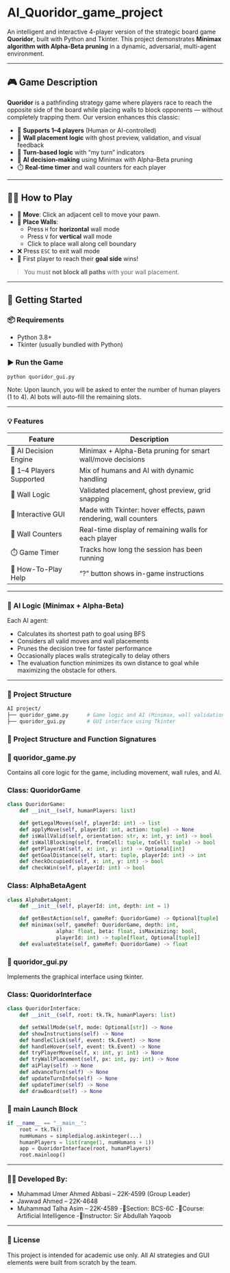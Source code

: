 # AI_Quoridor_game_project

An intelligent and interactive 4-player version of the strategic board game **Quoridor**, built with Python and Tkinter. This project demonstrates **Minimax algorithm with Alpha-Beta pruning** in a dynamic, adversarial, multi-agent environment.

---

## 🎮 Game Description

**Quoridor** is a pathfinding strategy game where players race to reach the opposite side of the board while placing walls to block opponents — without completely trapping them. Our version enhances this classic:

- 🧩 **Supports 1–4 players** (Human or AI-controlled)
- 🧱 **Wall placement logic** with ghost preview, validation, and visual feedback
- 🔁 **Turn-based logic** with “my turn” indicators
- 🧠 **AI decision-making** using Minimax with Alpha-Beta pruning
- ⏱️ **Real-time timer** and wall counters for each player

---

## 🧑‍💻 How to Play

- 🔵 **Move**: Click an adjacent cell to move your pawn.
- 🧱 **Place Walls**:
  - Press `H` for **horizontal** wall mode
  - Press `V` for **vertical** wall mode
  - Click to place wall along cell boundary
- ❌ Press `ESC` to exit wall mode
- 🏁 First player to reach their **goal side** wins!

> You must **not block all paths** with your wall placement.

---

## 🚀 Getting Started

### 📦 Requirements

- Python 3.8+
- Tkinter (usually bundled with Python)

### ▶️ Run the Game

```bash
python quoridor_gui.py
```
Note: Upon launch, you will be asked to enter the number of human players (1 to 4). AI bots will auto-fill the remaining slots.

---

### 💡 Features
| Feature                  | Description                                                     |
| ------------------------ | --------------------------------------------------------------- |
| 🧠 AI Decision Engine    | Minimax + Alpha-Beta pruning for smart wall/move decisions      |
| 👥 1–4 Players Supported | Mix of humans and AI with dynamic handling                      |
| 🧱 Wall Logic            | Validated placement, ghost preview, grid snapping               |
| 🎨 Interactive GUI       | Made with Tkinter: hover effects, pawn rendering, wall counters |
| 🔢 Wall Counters         | Real-time display of remaining walls for each player            |
| ⏱️ Game Timer            | Tracks how long the session has been running                    |
| 📜 How-To-Play Help      | “?” button shows in-game instructions                           |

---

### 🧠 AI Logic (Minimax + Alpha-Beta)
Each AI agent:
- Calculates its shortest path to goal using BFS
- Considers all valid moves and wall placements
- Prunes the decision tree for faster performance
- Occasionally places walls strategically to delay others
- The evaluation function minimizes its own distance to goal while maximizing the obstacle for others.

---

### 📁 Project Structure
```graphql
AI project/
├── quoridor_game.py      # Game logic and AI (Minimax, wall validation, pathfinding)
├── quoridor_gui.py       # GUI interface using Tkinter
```

### 🧱 Project Structure and Function Signatures
### 📄 quoridor_game.py
Contains all core logic for the game, including movement, wall rules, and AI.
### Class: QuoridorGame
```python
class QuoridorGame:
    def __init__(self, humanPlayers: list)

    def getLegalMoves(self, playerId: int) -> list
    def applyMove(self, playerId: int, action: tuple) -> None
    def isWallValid(self, orientation: str, x: int, y: int) -> bool
    def isWallBlocking(self, fromCell: tuple, toCell: tuple) -> bool
    def getPlayerAt(self, x: int, y: int) -> Optional[int]
    def getGoalDistance(self, start: tuple, playerId: int) -> int
    def checkOccupied(self, x: int, y: int) -> bool
    def checkWin(self, playerId: int) -> bool
```
### Class: AlphaBetaAgent
```python
class AlphaBetaAgent:
    def __init__(self, playerId: int, depth: int = 1)

    def getBestAction(self, gameRef: QuoridorGame) -> Optional[tuple]
    def minimax(self, gameRef: QuoridorGame, depth: int,
                alpha: float, beta: float, isMaximizing: bool,
                playerId: int) -> tuple[float, Optional[tuple]]
    def evaluateState(self, gameRef: QuoridorGame) -> float
```
### 📄 quoridor_gui.py
Implements the graphical interface using tkinter.
### Class: QuoridorInterface
```python
class QuoridorInterface:
    def __init__(self, root: tk.Tk, humanPlayers: list)

    def setWallMode(self, mode: Optional[str]) -> None
    def showInstructions(self) -> None
    def handleClick(self, event: tk.Event) -> None
    def handleHover(self, event: tk.Event) -> None
    def tryPlayerMove(self, x: int, y: int) -> None
    def tryWallPlacement(self, px: int, py: int) -> None
    def aiPlay(self) -> None
    def advanceTurn(self) -> None
    def updateTurnInfo(self) -> None
    def updateTimer(self) -> None
    def drawBoard(self) -> None
```
### 🔁 __main__ Launch Block
```python
if __name__ == "__main__":
    root = tk.Tk()
    numHumans = simpledialog.askinteger(...)
    humanPlayers = list(range(1, numHumans + 1))
    app = QuoridorInterface(root, humanPlayers)
    root.mainloop()
```
---

### 👨‍🏫 Developed By:
- Muhammad Umer Ahmed Abbasi – 22K-4599 (Group Leader)
- Jawwad Ahmed – 22K-4648
- Muhammad Talha Asim – 22K-4589
-📘Section: BCS-6C
-📘Course: Artificial Intelligence
-📘Instructor: Sir Abdullah Yaqoob

---

### 🏁 License
This project is intended for academic use only. All AI strategies and GUI elements were built from scratch by the team.

